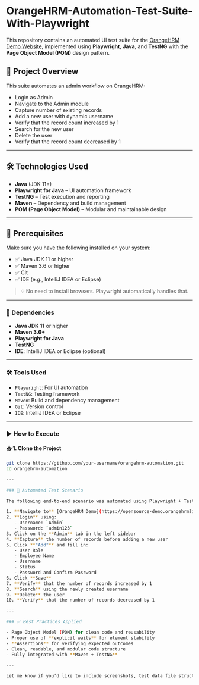 # OrangeHRM-Automation-Test-Suite-With-Playwright
 

This repository contains an automated UI test suite for the [OrangeHRM Demo Website](https://opensource-demo.orangehrmlive.com/), implemented using **Playwright**, **Java**, and **TestNG** with the **Page Object Model (POM)** design pattern.

## 📌 Project Overview

This suite automates an admin workflow on OrangeHRM:
- Login as Admin
- Navigate to the Admin module
- Capture number of existing records
- Add a new user with dynamic username
- Verify that the record count increased by 1
- Search for the new user
- Delete the user
- Verify that the record count decreased by 1

---

## 🛠️ Technologies Used

- **Java** (JDK 11+)
- **Playwright for Java** – UI automation framework
- **TestNG** – Test execution and reporting
- **Maven** – Dependency and build management
- **POM (Page Object Model)** – Modular and maintainable design

---

## 🚀 Prerequisites

Make sure you have the following installed on your system:

- ✅ Java JDK 11 or higher  
- ✅ Maven 3.6 or higher  
- ✅ Git  
- ✅ IDE (e.g., IntelliJ IDEA or Eclipse)

> 💡 No need to install browsers. Playwright automatically handles that.

---
### 🔧 Dependencies

- **Java JDK 11** or higher  
- **Maven 3.6+**  
- **Playwright for Java**  
- **TestNG**  
- **IDE**: IntelliJ IDEA or Eclipse (optional)

---

### 🛠 Tools Used

- `Playwright`: For UI automation  
- `TestNG`: Testing framework  
- `Maven`: Build and dependency management  
- `Git`: Version control  
- `IDE`: IntelliJ IDEA or Eclipse

---

### ▶️ How to Execute

#### 📥 1. Clone the Project

```bash
git clone https://github.com/your-username/orangehrm-automation.git
cd orangehrm-automation

---

### 🧪 Automated Test Scenario

The following end-to-end scenario was automated using Playwright + TestNG + POM:

1. **Navigate to** [OrangeHRM Demo](https://opensource-demo.orangehrmlive.com/)
2. **Login** using:
   - Username: `Admin`
   - Password: `admin123`
3. Click on the **Admin** tab in the left sidebar
4. **Capture** the number of records before adding a new user
5. Click **"Add"** and fill in:
   - User Role
   - Employee Name
   - Username
   - Status
   - Password and Confirm Password
6. Click **Save**
7. **Verify** that the number of records increased by 1
8. **Search** using the newly created username
9. **Delete** the user
10. **Verify** that the number of records decreased by 1

---

### ✅ Best Practices Applied

- Page Object Model (POM) for clean code and reusability
- Proper use of **explicit waits** for element stability
- **Assertions** for verifying expected outcomes
- Clean, readable, and modular code structure
- Fully integrated with **Maven + TestNG**

---

Let me know if you’d like to include screenshots, test data file structure, or even test logs. You’re almost there 🔥
 

